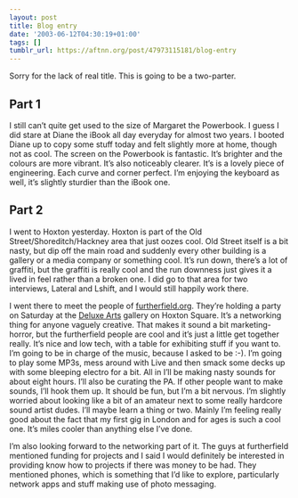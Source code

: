 ```yaml
---
layout: post
title: Blog entry
date: '2003-06-12T04:30:19+01:00'
tags: []
tumblr_url: https://aftnn.org/post/47973115181/blog-entry
---
```

<p>Sorry for the lack of real title. This is going to be a two-parter.</p>
<h2>Part 1</h2>
<p>I still can&rsquo;t quite get used to the size of Margaret the Powerbook. I guess I did stare at Diane the iBook all day everyday for almost two years. I booted Diane up to copy some stuff today and felt slightly more at home, though not as cool. The screen on the Powerbook is fantastic. It&rsquo;s brighter and the colours are more vibrant. It&rsquo;s also noticeably clearer. It&rsquo;s is a lovely piece of engineering. Each curve and corner perfect. I&rsquo;m enjoying the keyboard as well, it&rsquo;s slightly sturdier than the iBook one.</p>
<h2>Part 2</h2>
<p>I went to Hoxton yesterday. Hoxton is part of the Old Street/Shoreditch/Hackney area that just oozes cool. Old Street itself is a bit nasty, but dip off the main road and suddenly every other building is a gallery or a media company or something cool. It&rsquo;s run down, there&rsquo;s a lot of graffiti, but the graffiti is really cool and the run downness just gives it a lived in feel rather than a broken one. I did go to that area for two interviews, Lateral and Lshift, and I would still happily work there.</p>
<p>I went there to meet the people of <a href="http://www.furtherfield.org">furtherfield.org</a>. They&rsquo;re holding a party on Saturday at the <a href="http://www.deluxe-arts.org.uk/">Deluxe Arts</a> gallery on Hoxton Square. It&rsquo;s a networking thing for anyone vaguely creative. That makes it sound a bit marketing-horror, but the furtherfield people are cool and it&rsquo;s just a little get together really. It&rsquo;s nice and low tech, with a table for exhibiting stuff if you want to. I&rsquo;m going to be in charge of the music, because I asked to be :-). I&rsquo;m going to play some MP3s, mess around with Live and then smack some decks up with some bleeping electro for a bit. All in I&rsquo;ll be making nasty sounds for about eight hours. I&rsquo;ll also be curating the PA. If other people want to make sounds, I&rsquo;ll hook them up. It should be fun, but I&rsquo;m a bit nervous. I&rsquo;m slightly worried about looking like a bit of an amateur next to some really hardcore sound artist dudes. I&rsquo;ll maybe learn a thing or two. Mainly I&rsquo;m feeling really good about the fact that my first gig in London and for ages is such a cool one. It&rsquo;s miles cooler than anything else I&rsquo;ve done.</p>
<p>I&rsquo;m also looking forward to the networking part of it. The guys at furtherfield mentioned funding for projects and I said I would definitely be interested in providing know how to projects if there was money to be had. They mentioned phones, which is something that I&rsquo;d like to explore, particularly network apps and stuff making use of photo messaging.</p>
